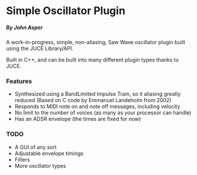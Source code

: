 # Simple Oscillator Plugin
##### By John Asper
A work-in-progress, simple, non-aliasing, Saw Wave oscillator plugin built using the JUCE Library/API.

Built in C++, and can be built into many different plugin types thanks to JUCE.

### Features
* Synthesized using a BandLimited Impulse Train, so it aliasing greatly reduced (Based on C code by Emmanuel Landeholm from 2002)
* Responds to MIDI note on and note off messages, including velocity
* No limit to the number of voices (as many as your processor can handle)
* Has an ADSR envelope (the times are fixed for now)

### TODO
* A GUI of any sort
* Adjustable envelope timings
* Filters
* More oscillator types


